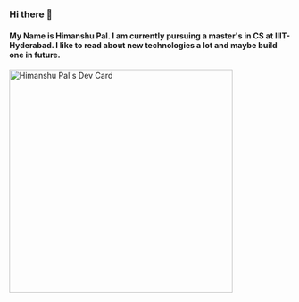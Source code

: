 ### Hi there 👋
#### My Name is Himanshu Pal. I am currently pursuing a master's in CS at IIIT-Hyderabad. I like to read about new technologies a lot and maybe build one in future.
<a href="https://app.daily.dev/shirotama"><img src="https://api.daily.dev/devcards/v2/_UsHZhO5D.png?r=t8z" width="400" alt="Himanshu Pal's Dev Card"/></a>
<!--<a href="https://app.daily.dev/shirotama"><img src="https://github.com/ansh997/ansh997/blob/main/devcard.svg" width="400" alt="Himanshu Pal's Dev Card"/></a>-->

<!--
**ansh997/ansh997** is a ✨ _special_ ✨ repository because its `README.md` (this file) appears on your GitHub profile.

Here are some ideas to get you started:

- 🔭 I’m currently working on ...
- 🌱 I’m currently learning ...
- 👯 I’m looking to collaborate on ...
- 🤔 I’m looking for help with ...
- 💬 Ask me about ...
- 📫 How to reach me: ...
- 😄 Pronouns: ...
- ⚡ Fun fact: ...
-->

